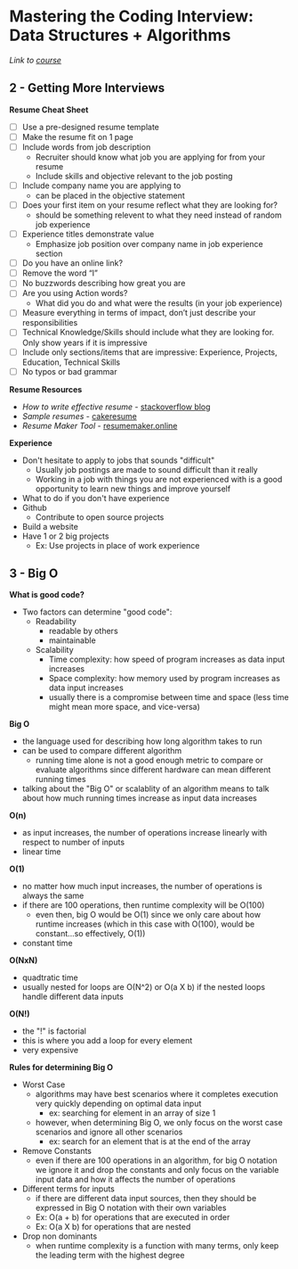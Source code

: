 # Mastering the Coding Interview: Data Structures + Algorithms

_Link to [course](https://www.udemy.com/course/master-the-coding-interview-data-structures-algorithms)_

## 2 - Getting More Interviews

**Resume Cheat Sheet**

- [ ] Use a pre-designed resume template    
- [ ] Make the resume fit on 1 page   
- [ ] Include words from job description
  - Recruiter should know what job you are applying for from your resume
  - Include skills and objective relevant to the job posting
- [ ] Include company name you are applying to
  - can be placed in the objective statement
- [ ] Does your first item on your resume reflect what they are looking for?
  - should be something relevent to what they need instead of random job experience   
- [ ] Experience titles demonstrate value
  - Emphasize job position over company name in job experience section   
- [ ] Do you have an online link?  
- [ ] Remove the word “I”  
- [ ] No buzzwords describing how great you are  
- [ ] Are you using Action words?
  - What did you do and what were the results (in your job experience)   
- [ ] Measure everything in terms of impact, don’t just describe your responsibilities  
- [ ] Technical Knowledge/Skills should include what they are looking for. Only show years if it is impressive  
- [ ] Include only sections/items that are impressive: Experience, Projects, Education, Technical Skills  
- [ ] No typos or bad grammar 

**Resume Resources**

- _How to write effective resume_ - [stackoverflow blog](https://stackoverflow.blog/2020/11/25/how-to-write-an-effective-developer-resume-advice-from-a-hiring-manager/)
- _Sample resumes_ - [cakeresume](https://www.cakeresume.com/Engineering-resume-samples)
- _Resume Maker Tool_ - [resumemaker.online](https://www.resumemaker.online/)

**Experience**

- Don't hesitate to apply to jobs that sounds "difficult"
  - Usually job postings are made to sound difficult than it really
  - Working in a job with things you are not experienced with is a good opportunity to learn new things and improve yourself
-  What to do if you don't have experience
  - Github
    - Contribute to open source projects
  - Build a website
  - Have 1 or 2 big projects
    - Ex: Use projects in place of work experience

## 3 - Big O

**What is good code?**
- Two factors can determine "good code":
  - Readability
    - readable by others
    - maintainable 
  - Scalability
    - Time complexity: how speed of program increases as data input increases
    - Space complexity: how memory used by program increases as data input increases
    - usually there is a compromise between time and space (less time might mean more space, and vice-versa)

**Big O**
- the language used for describing how long algorithm takes to run
- can be used to compare different algorithm
  - running time alone is not a good enough metric to compare or evaluate algorithms since different hardware can mean different running times
- talking about the "Big O" or scalablity of an algorithm means to talk about how much running times increase as input data increases

**O(n)**
- as input increases, the number of operations increase linearly with respect to number of inputs
- linear time

**O(1)**
- no matter how much input increases, the number of operations is always the same
- if there are 100 operations, then runtime complexity will be O(100)
  - even then, big O would be O(1) since we only care about how runtime increases (which in this case with O(100), would be constant...so effectively, O(1)) 
- constant time

**O(NxN)**
- quadtratic time
- usually nested for loops are O(N^2) or O(a X b) if the nested loops handle different data inputs 

**O(N!)**
- the "!" is factorial
- this is where you add a loop for every element
- very expensive

**Rules for determining Big O**
- Worst Case
  - algorithms may have best scenarios where it completes execution very quickly depending on optimal data input
    - ex: searching for element in an array of size 1
  - however, when determining Big O, we only focus on the worst case scenarios and ignore all other scenarios
    - ex: search for an element that is at the end of the array   
- Remove Constants
  - even if there are 100 operations in an algorithm, for big O notation we ignore it and drop the constants and only focus on the variable input data and how it affects the number of operations 
- Different terms for inputs
  - if there are different data input sources, then they should be expressed in Big O notation with their own variables
  - Ex: O(a + b) for operations that are executed in order
  - Ex: O(a X b) for operations that are nested 
- Drop non dominants
  - when runtime complexity is a function with many terms, only keep the leading term with the highest degree 
